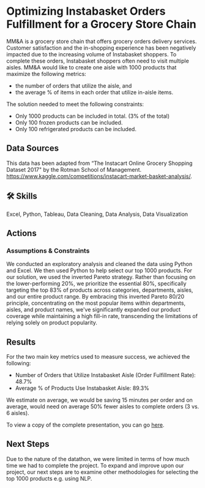 
# Optimizing Instabasket Orders Fulfillment for a Grocery Store Chain

MM&A is a grocery store chain that offers grocery orders delivery services. Customer satisfaction and the in-shopping experience has been negatively impacted due to the increasing volume of Instabasket shoppers. To complete these orders, Instabasket shoppers often need to visit multiple aisles. MM&A would like to create one aisle with 1000 products that maximize the following metrics:
* the number of orders that utilize the aisle, and 
* the average % of items in each order that utilize in-aisle items.

The solution needed to meet the following constraints: 
* Only 1000 products can be included in total. (3% of the total)
* Only 100 frozen products can be included. 
* Only 100 refrigerated products can be included.


## Data Sources

This data has been adapted from “The Instacart Online Grocery Shopping Dataset 2017" by the Rotman School of Management.  
https://www.kaggle.com/competitions/instacart-market-basket-analysis/.


## 🛠 Skills
Excel, Python, Tableau, Data Cleaning, Data Analysis, Data Visualization 


## Actions 

### Assumptions & Constraints 
We conducted an exploratory analysis and cleaned the data using Python and Excel. We then used Python to help select our top 1000 products. For our solution, we used the inverted Pareto strategy. Rather than focusing on the lower-performing 20%, we prioritize the essential 80%, specifically targeting the top 83% of products across categories, departments, aisles, and our entire product range. By embracing this inverted Pareto 80/20 principle, concentrating on the most popular items within departments, aisles, and product names, we've significantly expanded our product coverage while maintaining a high fill-in rate, transcending the limitations of relying solely on product popularity.


## Results
For the two main key metrics used to measure success, we achieved the following: 
* Number of Orders that Utilize Instabasket Aisle (Order Fulfillment Rate): 48.7%
* Average % of Products Use Instabasket Aisle: 89.3%

We estimate on average, we would be saving 15 minutes per order and on average, would need on average 50% fewer aisles to complete orders (3 vs. 6 aisles). 

To view a copy of the complete presentation, you can go <a href="https://docs.google.com/presentation/d/1vS8dmFt5MpRSoHzwUz5GZ9kqWjYAZXvK/edit?usp=sharing&ouid=108620003158556993566&rtpof=true&sd=true">here</a>.

## Next Steps 
Due to the nature of the datathon, we were limited in terms of how much time we had to complete the project. To expand and improve upon our project, our next steps are to examine other methodologies for selecting the top 1000 products e.g. using NLP. 
